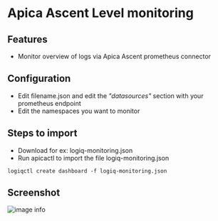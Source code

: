 # Apica Ascent Level monitoring

## Features
* Monitor overview of logs via Apica Ascent prometheus connector

## Configuration

* Edit filename.json and edit the *"datasources"* section with your prometheus endpoint
* Edit the namespaces you want to monitor 


## Steps to import

* Download for ex: logiq-monitoring.json
* Run apicactl to import the file logiq-monitoring.json

```
logiqctl create dashboard -f logiq-monitoring.json

```

## Screenshot

![image info](./logiq-monitoring.png)


